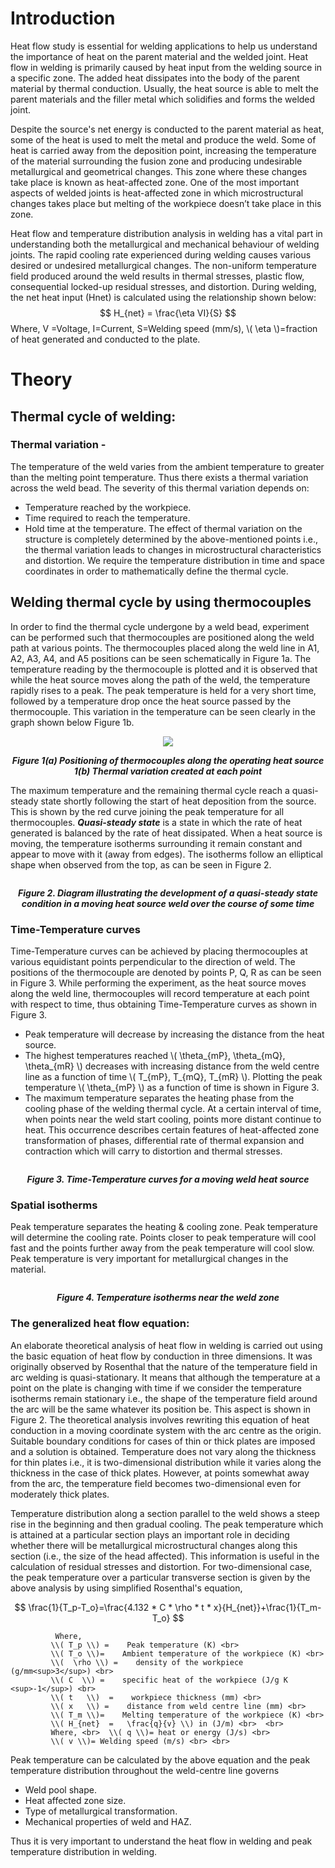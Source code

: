 #  Introduction

Heat flow study is essential for welding applications to help us understand the importance of heat on the parent material and the welded joint. Heat flow in welding is primarily caused by heat input from the welding source in a specific zone. The added heat dissipates into the body of the parent material by thermal conduction. Usually, the heat source is able to melt the parent materials and the filler metal which solidifies and forms the welded joint.
 
Despite the source's net energy is conducted to the parent material as heat, some of the heat is used to melt the metal and produce the weld. Some of heat is carried away from the deposition point, increasing the temperature of the material surrounding the fusion zone and producing undesirable   metallurgical and geometrical changes. This zone where these changes take place is known as heat-affected zone. One of the most important aspects of welded joints is heat-affected zone in which microstructural changes takes place but melting of the workpiece doesn’t take place in this zone.

Heat flow and temperature distribution analysis in welding has a vital part in understanding both the metallurgical and mechanical behaviour of welding joints. The rapid cooling rate experienced during welding causes various desired or undesired metallurgical changes. The non-uniform temperature field produced around the weld results in thermal stresses, plastic flow, consequential locked-up residual stresses, and distortion.
During welding, the net heat input (Hnet) is calculated using the relationship shown below:
$$ H_{net} =  \frac{\eta VI}{S} $$
Where, V =Voltage,
      I=Current,
      S=Welding speed (mm/s), 
      \\( \eta \\)=fraction of heat generated and conducted to the plate.
  
# Theory
## Thermal cycle of welding:
### Thermal variation - 
The temperature of the weld varies from the ambient temperature to greater than the melting point   temperature. Thus there exists a thermal variation across the weld bead.
 The severity of this thermal variation depends on:
- Temperature reached by the workpiece.
- Time required to reach the temperature.
- Hold time at the temperature.
The effect of thermal variation on the structure is completely determined by the above-mentioned points i.e., the thermal variation leads to changes in microstructural characteristics and distortion.
 We require the temperature distribution in time and space coordinates in order to mathematically define the thermal cycle.

## Welding thermal cycle by using thermocouples
 In order to find the thermal cycle undergone by a weld bead, experiment can be performed such that thermocouples are positioned along the weld path at various points. The thermocouples placed along the weld line in A1, A2, A3, A4, and A5 positions can be seen schematically in Figure 1a.
The temperature reading by the thermocouple is plotted and it is observed that while the heat source moves along the path of the weld, the temperature rapidly rises to a peak. The peak temperature is held for a very short time, followed by a temperature drop once the heat source passed by the thermocouple. This variation in the temperature can be seen clearly in the graph shown below Figure 1b.

<div align="center">
<img src="./images/Fig. 1.png">

***Figure 1(a) Positioning of thermocouples along the operating heat source***
***1(b) Thermal variation created at each point***
</div>


The maximum temperature and the remaining thermal cycle reach a quasi-steady state shortly following the start of heat deposition from the source. This is shown by the red curve joining the peak temperature for all thermocouples.
  ***Quasi-steady state*** is a state in which the rate of heat generated is balanced by the rate of heat dissipated.
  When a heat source is moving, the temperature isotherms surrounding it remain constant and appear to move with it (away from edges). The isotherms follow an elliptical shape when observed from the top, as can be seen in Figure 2.

<div align="center">
<img src="./images/Fig. 2.png" alt="">

***Figure 2. Diagram illustrating the development of a quasi-steady state condition in a moving heat source weld over the course of some time***
</div>               

### Time-Temperature curves
      
Time-Temperature curves can be achieved by placing thermocouples at   various equidistant points perpendicular to the direction of weld. The positions of the thermocouple are denoted by points P, Q, R as can be seen in Figure 3. While performing the experiment, as the heat source moves along the weld line, thermocouples will record temperature at each point with respect to time, thus obtaining Time-Temperature curves as shown in Figure 3. 
 - Peak temperature will decrease by increasing the distance from the heat source.
 - The highest temperatures reached \\( \theta_{mP}, \theta_{mQ}, \theta_{mR} \\) decreases with increasing distance from the weld centre line as a function of time \\( T_{mP}, T_{mQ}, T_{mR} \\). Plotting the peak temperature \\( \theta_{mP} \\) as a function of time is shown in Figure 3.
 - The maximum temperature separates the heating phase from the cooling phase of the welding thermal cycle.  At a certain interval of time, when points near the weld start cooling, points more distant continue to heat. This occurrence describes certain features of heat-affected zone transformation of phases, differential rate of thermal expansion and contraction which will carry to distortion and thermal stresses.
      
<div align="center">
<img src="./images/Fig. 3.png" alt="">

***Figure 3. Time-Temperature curves for a moving weld heat source***
</div>               

### Spatial isotherms
Peak temperature separates the heating & cooling zone. Peak temperature will determine the cooling rate. Points closer to peak temperature will cool fast and the points further away from the peak temperature will cool slow. Peak temperature is very important for metallurgical changes in the material.
<div align="center">
<img src="./images/Fig. 4.png" alt="">

***Figure 4. Temperature isotherms near the weld zone***
</div>

### The generalized heat flow equation:
An elaborate theoretical analysis of heat flow in welding is carried out using the basic equation of heat flow by conduction in three dimensions. It was originally observed by Rosenthal that the nature of the temperature field in arc welding is quasi-stationary. It means that although the temperature at a point on the plate is changing with time if we consider the temperature isotherms remain stationary i.e., the shape of the temperature field around the arc will be the same whatever its position be. This aspect is shown in Figure 2. The theoretical analysis involves rewriting this equation of heat conduction in a moving coordinate system with the arc centre as the origin. Suitable boundary conditions for cases of thin or thick plates are imposed and a solution is obtained. Temperature does not vary along the thickness for thin plates i.e., it is two-dimensional distribution while it varies along the thickness in the case of thick plates. However, at points somewhat away from the arc, the temperature field becomes two-dimensional even for moderately thick plates.

Temperature distribution along a section parallel to the weld shows a steep rise in the beginning and then gradual cooling. The peak temperature which is attained at a particular section plays an important role in deciding whether there will be metallurgical microstructural changes along this section (i.e., the size of the head affected). This information is useful in the calculation of residual stresses and distortion.
For two-dimensional case, the peak temperature over a particular transverse section is given by the above analysis by using simplified Rosenthal's equation,

$$ \frac{1}{T_p-T_o}=\frac{4.132 * C * \rho * t * x}{H_{net}}+\frac{1}{T_m-T_o} $$ 

              Where,
             \\( T_p \\) =    Peak temperature (K) <br>
             \\( T_o \\)=    Ambient temperature of the workpiece (K) <br>
             \\(  \rho \\) =    density of the workpiece (g/mm<sup>3</sup>) <br>
             \\( C  \\) =    specific heat of the workpiece (J/g K <sup>-1</sup>) <br>
             \\( t   \\)  =    workpiece thickness (mm) <br>
             \\( x   \\) =    distance from weld centre line (mm) <br>
             \\( T_m \\)=    Melting temperature of the workpiece (K) <br>
             \\( H_{net}  =   \frac{q}{v} \\) in (J/m) <br>  <br>
             Where, <br>  \\( q \\)= heat or energy (J/s) <br>
             \\( v \\)= Welding speed (m/s) <br> <br>
   

Peak temperature can be calculated by the above equation and the peak temperature distribution throughout the weld-centre line governs
- Weld pool shape.
- Heat affected zone size.
- Type of metallurgical transformation.
- Mechanical properties of weld and HAZ.

Thus it is very important to understand the heat flow in welding and peak temperature distribution in welding.

<script id="MathJax-script" async src="https://cdn.jsdelivr.net/npm/mathjax@3/es5/tex-mml-chtml.js"></script>